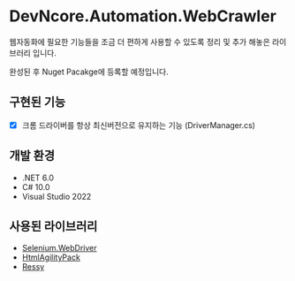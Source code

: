 # DevNcore.Automation.WebCrawler
웹자동화에 필요한 기능들을 조금 더 편하게 사용할 수 있도록 정리 및 추가 해놓은 라이브러리 입니다.

완성된 후 Nuget Pacakge에 등록할 예정입니다.

## 구현된 기능
  - [x] 크롬 드라이버를 항상 최신버전으로 유지하는 기능 (DriverManager.cs)

## 개발 환경
- .NET 6.0
- C# 10.0
- Visual Studio 2022

## 사용된 라이브러리
- [Selenium.WebDriver](https://www.selenium.dev/)
- [HtmlAgilityPack](https://github.com/zzzprojects/html-agility-pack)
- [Ressy](https://github.com/Tyrrrz/Ressy)
